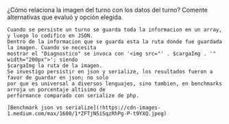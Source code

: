 ¿Cómo relaciona la imagen del turno con los datos del turno? Comente alternativas que evaluó y
opción elegida.

	Cuando se persiste un turno se guarda toda la informacion en un array, y luego lo codifico en JSON.
	Dentro de la informacion que se guarda esta la ruta donde fue guardada la imagen. Cuando se necesita
	mostrar el "Diagnostico" se invoca con '<img src="' . $cargaImg . '" width="200px">'; siendo 
	$cargaImg la ruta de la imagen.
	Se investigo persistir en json y serialize, los resultados fueron a favor de guardar en json; no solo
	por que es universal a diversos lenguajes, sino tambien, en benchmarks arroja un porcentaje altisimo de 
	performance comparado con serialize de php.

	]Benchmark json vs serialize](!https://cdn-images-1.medium.com/max/1600/1*ZFTjN5iSqzRhPg-P-t9YXQ.jpeg)
		
